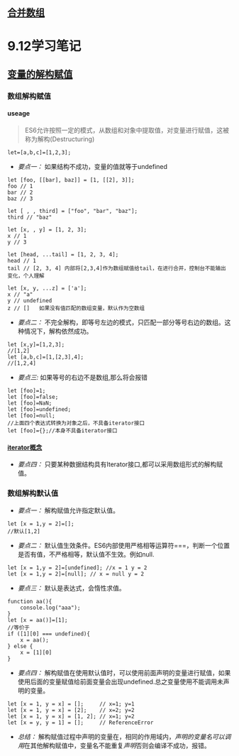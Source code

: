 ## [合并数组](http://es6.ruanyifeng.com/#docs/array)
# 9.12学习笔记
## [变量的解构赋值](http://es6.ruanyifeng.com/?search=bable&x=0&y=0#docs/destructuring)
### 数组解构赋值
#### useage
> ES6允许按照一定的模式，从数组和对象中提取值，对变量进行赋值，这被称为解构(Destructuring)
```
let=[a,b,c]=[1,2,3];
````
* *要点一：* 如果结构不成功，变量的值就等于undefined
```
let [foo, [[bar], baz]] = [1, [[2], 3]];
foo // 1
bar // 2
baz // 3

let [ , , third] = ["foo", "bar", "baz"];
third // "baz"

let [x, , y] = [1, 2, 3];
x // 1
y // 3

let [head, ...tail] = [1, 2, 3, 4];
head // 1
tail // [2, 3, 4] 内部将[2,3,4]作为数组赋值给tail，在进行合并，控制台不能输出变化，个人理解

let [x, y, ...z] = ['a'];
x // "a"
y // undefined
z // []   如果没有值匹配的数组变量，默认作为空数组
```
* *要点二：* 不完全解构，即等号左边的模式，只匹配一部分等号右边的数组。这种情况下，解构依然成功。
```
let [x,y]=[1,2,3];
//[1,2]
let [a,b,c]=[1,[2,3],4];
//[1,2,4]
```
* *要点三:* 如果等号的右边不是数组,那么将会报错
```
let [foo]=1;
let [foo]=false;
let [foo]=NaN;
let [foo]=undefined;
let [foo]=null;
//上面四个表达式转换为对象之后，不具备iterator接口
let [foo]={};//本身不具备iterator接口
```
#### [iterator概念](http://es6.ruanyifeng.com/?search=bable&x=0&y=0#docs/iterator)
* *要点四：* 只要某种数据结构具有Iterator接口,都可以采用数组形式的解构赋值。
### 数组解构默认值
* *要点一：* 解构赋值允许指定默认值。
```
let [x = 1,y = 2]=[];
//默认[1,2]
```
* *要点二：* 默认值生效条件。ES6内部使用严格相等运算符===，判断一个位置是否有值，不严格相等，默认值不生效。例如null.
```
let [x = 1,y = 2]=[undefined]; //x = 1 y = 2
let [x = 1,y = 2]=[null]; // x = null y = 2
```
* *要点三：* 默认是表达式，会惰性求值。
```
function aa(){
    console.log("aaa");
}
let [x = aa()]=[1];
//等价于
if ([1][0] === undefined){
    x = aa();
} else {
    x = [1][0]
}
```
* *要点四：* 解构赋值在使用默认值时，可以使用前面声明的变量进行赋值，如果使用后面的变量赋值给前面变量会出现undefined.总之变量使用不能调用未声明的变量。
```
let [x = 1, y = x] = [];     // x=1; y=1
let [x = 1, y = x] = [2];    // x=2; y=2
let [x = 1, y = x] = [1, 2]; // x=1; y=2
let [x = y, y = 1] = [];     // ReferenceError
```
* *总结：* 解构赋值过程中声明的变量在，相同的作用域内，*声明的变量名可以调用*在其他解构赋值中，变量名不能重复*声明*否则会编译不成功，报错。